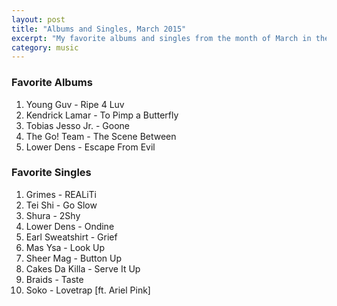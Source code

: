 ```yaml
---
layout: post
title: "Albums and Singles, March 2015"
excerpt: "My favorite albums and singles from the month of March in the 2015th year. "
category: music
---
```


### Favorite Albums

1. Young Guv - Ripe 4 Luv
2. Kendrick Lamar - To Pimp a Butterfly
3. Tobias Jesso Jr. - Goone
4. The Go! Team - The Scene Between
5. Lower Dens - Escape From Evil

### Favorite Singles

1. Grimes - REALiTi
2. Tei Shi - Go Slow
3. Shura - 2Shy
4. Lower Dens - Ondine
5. Earl Sweatshirt - Grief
6. Mas Ysa - Look Up
7. Sheer Mag - Button Up
8. Cakes Da Killa - Serve It Up
9. Braids - Taste
10. Soko - Lovetrap [ft. Ariel Pink]
